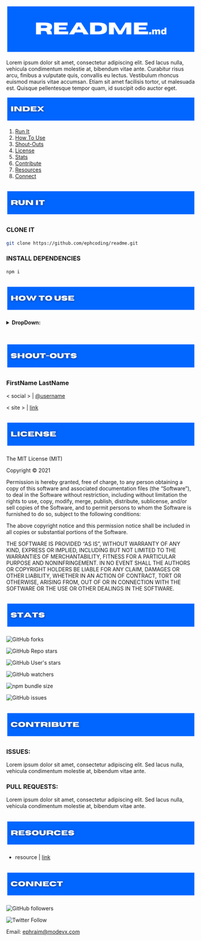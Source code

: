 ![project's section banner](./assets/readme_title.png)

Lorem ipsum dolor sit amet, consectetur adipiscing elit. Sed lacus nulla, vehicula condimentum molestie at, bibendum vitae ante. Curabitur risus arcu, finibus a vulputate quis, convallis eu lectus. Vestibulum rhoncus euismod mauris vitae accumsan. Etiam sit amet facilisis tortor, ut malesuada est. Quisque pellentesque tempor quam, id suscipit odio auctor eget.

![index section banner](./assets/readme_index.png)

1. [Run It](#run-it)
1. [How To Use](#how-to-use)
1. [Shout-Outs](#shout-outs)
1. [License](#license)
1. [Stats](#stats)
1. [Contribute](#contribute)
1. [Resources](#resources)
1. [Connect](#connect)

<h2 id='run-it' align='center'>
<img alt='readme template run it section banner' src='./assets/readme_run-it.png'>
</h2>

### **CLONE IT**

```zsh
git clone https://github.com/ephcoding/readme.git
```

### **INSTALL DEPENDENCIES**

```zsh
npm i
```

<h2 id='how-to-use' align='center'>
<img alt='readme template run it section banner' src='./assets/readme_how-to-use.png'>
</h2>

<!-- #region -->

<details>
<summary><strong>DropDown:</strong></summary>

- notes for days...

</details>

<br>

<h2 id='shout-outs' align='center'>
<img alt='readme template run it section banner' src='./assets/readme_shout-outs.png'>
</h2>

### **FirstName LastName**

\< social \> | [@username](https://some.address)

\< site \> | [link](https://some.address)

<h2 id='license' align='center'>
<img alt='readme template run it section banner' src='./assets/readme_license.png'>
</h2>

The MIT License (MIT)

Copyright © 2021 <copyright holders>

Permission is hereby granted, free of charge, to any person obtaining a copy of this software and associated documentation files (the “Software”), to deal in the Software without restriction, including without limitation the rights to use, copy, modify, merge, publish, distribute, sublicense, and/or sell copies of the Software, and to permit persons to whom the Software is furnished to do so, subject to the following conditions:

The above copyright notice and this permission notice shall be included in all copies or substantial portions of the Software.

THE SOFTWARE IS PROVIDED “AS IS”, WITHOUT WARRANTY OF ANY KIND, EXPRESS OR IMPLIED, INCLUDING BUT NOT LIMITED TO THE WARRANTIES OF MERCHANTABILITY, FITNESS FOR A PARTICULAR PURPOSE AND NONINFRINGEMENT. IN NO EVENT SHALL THE AUTHORS OR COPYRIGHT HOLDERS BE LIABLE FOR ANY CLAIM, DAMAGES OR OTHER LIABILITY, WHETHER IN AN ACTION OF CONTRACT, TORT OR OTHERWISE, ARISING FROM, OUT OF OR IN CONNECTION WITH THE SOFTWARE OR THE USE OR OTHER DEALINGS IN THE SOFTWARE.

<h2 id='stats' align='center'>
<img alt='readme template run it section banner' src='./assets/readme_stats.png'>
</h2>

![GitHub forks](https://img.shields.io/github/forks/ephcoding/readme?label=Fork&style=social)

![GitHub Repo stars](https://img.shields.io/github/stars/ephcoding/readme?label=Star%20Repo&style=social)

![GitHub User's stars](https://img.shields.io/github/stars/ephcoding?label=Star%20ephcoding&style=social)

![GitHub watchers](https://img.shields.io/github/watchers/ephcoding/readme?label=watch%20repo&style=social)

![npm bundle size](https://img.shields.io/bundlephobia/min/readme)

![GitHub issues](https://img.shields.io/github/issues/ephcoding/readme)

<h2 id='contribute' align='center'>
<img alt='readme template contribute section banner' src='./assets/readme_contribute.png'>
</h2>

### **ISSUES:**

Lorem ipsum dolor sit amet, consectetur adipiscing elit. Sed lacus nulla, vehicula condimentum molestie at, bibendum vitae ante.

### **PULL REQUESTS:**

Lorem ipsum dolor sit amet, consectetur adipiscing elit. Sed lacus nulla, vehicula condimentum molestie at, bibendum vitae ante.

<h2 id='resources' align='center'>
<img alt='readme template resources section banner' src='./assets/readme_resources.png'>
</h2>

- resource | [link](https://someline.internetland)

<h2 id='connect' align='center'>
<img alt='readme template connect section banner' src='./assets/readme_connect.png'>
</h2>

[]()

![GitHub followers](https://img.shields.io/github/followers/ephcoding?label=Follow&style=social)

![Twitter Follow](https://img.shields.io/twitter/follow/ephcoding?label=Follow&style=social)

Email: ephraim@modevx.com
